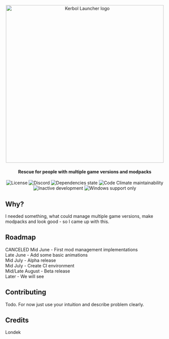 <p align="center">
    <img src="https://raw.githubusercontent.com/Londek/kerbol-launcher/main/assets/banner.png" alt="Kerbol Launcher logo" width="500px" />
    <h4 align="center">Rescue for people with multiple game versions and modpacks</h4>
</p>
<p align="center">
    <img src="https://img.shields.io/github/license/Londek/kerbol-launcher?style=for-the-badge" alt="License"/>
    <img src="https://img.shields.io/discord/838044302419689482?logo=discord&logoColor=white&style=for-the-badge" alt="Discord"/>
    <img src="https://img.shields.io/david/Londek/kerbol-launcher?style=for-the-badge" alt="Dependencies state"/>
    <img src="https://img.shields.io/codeclimate/maintainability-percentage/Londek/kerbol-launcher?logo=code-climate&style=for-the-badge" alt="Code Climate maintainability" />
    <br />
    <img src="https://img.shields.io/badge/-Inactive%20development-red?style=for-the-badge" alt="Inactive development"/>
    <img src="https://img.shields.io/badge/-windows%20support%20only-blue?logo=windows&style=for-the-badge" alt="Windows support only"/>
</p>

## Why?
I needed something, what could manage multiple game versions, make modpacks and look good - so I came up with this.

## Roadmap
CANCELED
Mid June - First mod management implementations  
Late June - Add some basic animations  
Mid July - Alpha release  
Mid July - Create CI environment  
Mid/Late August - Beta release  
Later - We will see  

## Contributing
Todo. For now just use your intuition and describe problem clearly.

## Credits
Londek
